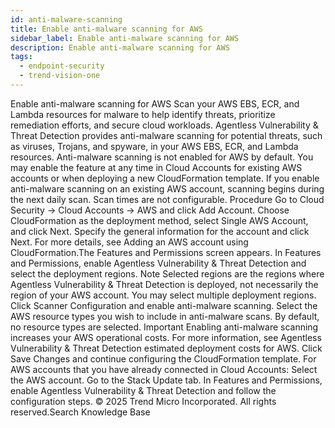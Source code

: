```yaml
---
id: anti-malware-scanning
title: Enable anti-malware scanning for AWS
sidebar_label: Enable anti-malware scanning for AWS
description: Enable anti-malware scanning for AWS
tags:
  - endpoint-security
  - trend-vision-one
---
```


 Enable anti-malware scanning for AWS Scan your AWS EBS, ECR, and Lambda resources for malware to help identify threats, prioritize remediation efforts, and secure cloud workloads. Agentless Vulnerability & Threat Detection provides anti-malware scanning for potential threats, such as viruses, Trojans, and spyware, in your AWS EBS, ECR, and Lambda resources. Anti-malware scanning is not enabled for AWS by default. You may enable the feature at any time in Cloud Accounts for existing AWS accounts or when deploying a new CloudFormation template. If you enable anti-malware scanning on an existing AWS account, scanning begins during the next daily scan. Scan times are not configurable. Procedure Go to Cloud Security → Cloud Accounts → AWS and click Add Account. Choose CloudFormation as the deployment method, select Single AWS Account, and click Next. Specify the general information for the account and click Next. For more details, see Adding an AWS account using CloudFormation.The Features and Permissions screen appears. In Features and Permissions, enable Agentless Vulnerability & Threat Detection and select the deployment regions. Note Selected regions are the regions where Agentless Vulnerability & Threat Detection is deployed, not necessarily the region of your AWS account. You may select multiple deployment regions. Click Scanner Configuration and enable anti-malware scanning. Select the AWS resource types you wish to include in anti-malware scans. By default, no resource types are selected. Important Enabling anti-malware scanning increases your AWS operational costs. For more information, see Agentless Vulnerability & Threat Detection estimated deployment costs for AWS. Click Save Changes and continue configuring the CloudFormation template. For AWS accounts that you have already connected in Cloud Accounts: Select the AWS account. Go to the Stack Update tab. In Features and Permissions, enable Agentless Vulnerability & Threat Detection and follow the configuration steps. © 2025 Trend Micro Incorporated. All rights reserved.Search Knowledge Base